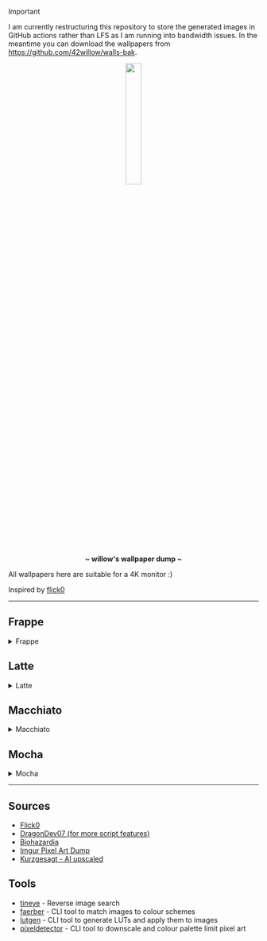> [!IMPORTANT]
> I am currently restructuring this repository to store the generated images in GitHub actions rather than LFS as I am running into bandwidth issues. In the meantime you can download the wallpapers from https://github.com/42willow/walls-bak.

<!-- HEADERS -->
<p align="center">
  <img width="25%" src="https://github.com/42willow.png" />
</p>
<p align="center">
  <b> ~ willow's wallpaper dump ~ </b>
</p>

All wallpapers here are suitable for a 4K monitor :)

Inspired by [flick0](https://github.com/flickowoa/kabegami)

-----------------
## Frappe

<details><summary>Frappe</summary>

**Tags:** `Kurzgesagt` `Asteroid_Miner_1`

<img src='dist/Frappe/Kurzgesagt-Asteroid_Miner_1.png' title='Kurzgesagt-Asteroid_Miner_1'>

**Tags:** `Kurzgesagt` `Asteroid_Miner_2`

<img src='dist/Frappe/Kurzgesagt-Asteroid_Miner_2.png' title='Kurzgesagt-Asteroid_Miner_2'>

**Tags:** `Kurzgesagt` `Asteroids`

<img src='dist/Frappe/Kurzgesagt-Asteroids.png' title='Kurzgesagt-Asteroids'>

**Tags:** `Kurzgesagt` `Baby_Star`

<img src='dist/Frappe/Kurzgesagt-Baby_Star.png' title='Kurzgesagt-Baby_Star'>

**Tags:** `Kurzgesagt` `Black_Hole_1`

<img src='dist/Frappe/Kurzgesagt-Black_Hole_1.png' title='Kurzgesagt-Black_Hole_1'>

**Tags:** `Kurzgesagt` `Black_Hole_2`

<img src='dist/Frappe/Kurzgesagt-Black_Hole_2.png' title='Kurzgesagt-Black_Hole_2'>

**Tags:** `Kurzgesagt` `Cloudy_Quasar_1`

<img src='dist/Frappe/Kurzgesagt-Cloudy_Quasar_1.png' title='Kurzgesagt-Cloudy_Quasar_1'>

**Tags:** `Kurzgesagt` `Cloudy_Quasar_2`

<img src='dist/Frappe/Kurzgesagt-Cloudy_Quasar_2.png' title='Kurzgesagt-Cloudy_Quasar_2'>

**Tags:** `Kurzgesagt` `Contemplative_Cosmonaut_1`

<img src='dist/Frappe/Kurzgesagt-Contemplative_Cosmonaut_1.png' title='Kurzgesagt-Contemplative_Cosmonaut_1'>

**Tags:** `Kurzgesagt` `Contemplative_Cosmonaut_2`

<img src='dist/Frappe/Kurzgesagt-Contemplative_Cosmonaut_2.png' title='Kurzgesagt-Contemplative_Cosmonaut_2'>

**Tags:** `Kurzgesagt` `Contemplative_Cosmonaut_3`

<img src='dist/Frappe/Kurzgesagt-Contemplative_Cosmonaut_3.png' title='Kurzgesagt-Contemplative_Cosmonaut_3'>

**Tags:** `Kurzgesagt` `Contemplative_Cosmonaut_4`

<img src='dist/Frappe/Kurzgesagt-Contemplative_Cosmonaut_4.png' title='Kurzgesagt-Contemplative_Cosmonaut_4'>

**Tags:** `Kurzgesagt` `Cosmic_Islands`

<img src='dist/Frappe/Kurzgesagt-Cosmic_Islands.png' title='Kurzgesagt-Cosmic_Islands'>

**Tags:** `Kurzgesagt` `Fleet`

<img src='dist/Frappe/Kurzgesagt-Fleet.png' title='Kurzgesagt-Fleet'>

**Tags:** `Kurzgesagt` `Galaxies`

<img src='dist/Frappe/Kurzgesagt-Galaxies.png' title='Kurzgesagt-Galaxies'>

**Tags:** `Kurzgesagt` `Galaxy_1`

<img src='dist/Frappe/Kurzgesagt-Galaxy_1.png' title='Kurzgesagt-Galaxy_1'>

**Tags:** `Kurzgesagt` `Galaxy_2`

<img src='dist/Frappe/Kurzgesagt-Galaxy_2.png' title='Kurzgesagt-Galaxy_2'>

**Tags:** `Kurzgesagt` `Galaxy_3`

<img src='dist/Frappe/Kurzgesagt-Galaxy_3.png' title='Kurzgesagt-Galaxy_3'>

**Tags:** `Kurzgesagt` `Mars`

<img src='dist/Frappe/Kurzgesagt-Mars.png' title='Kurzgesagt-Mars'>

**Tags:** `Kurzgesagt` `On_A_Moon`

<img src='dist/Frappe/Kurzgesagt-On_A_Moon.png' title='Kurzgesagt-On_A_Moon'>

**Tags:** `Kurzgesagt` `Ringed_Earth`

<img src='dist/Frappe/Kurzgesagt-Ringed_Earth.png' title='Kurzgesagt-Ringed_Earth'>

**Tags:** `Kurzgesagt` `Satellite_over_Earth`

<img src='dist/Frappe/Kurzgesagt-Satellite_over_Earth.png' title='Kurzgesagt-Satellite_over_Earth'>

**Tags:** `Kurzgesagt` `Solar_System`

<img src='dist/Frappe/Kurzgesagt-Solar_System.png' title='Kurzgesagt-Solar_System'>

**Tags:** `Kurzgesagt` `Stars`

<img src='dist/Frappe/Kurzgesagt-Stars.png' title='Kurzgesagt-Stars'>

**Tags:** `Kurzgesagt` `Stellar_Phenomenon`

<img src='dist/Frappe/Kurzgesagt-Stellar_Phenomenon.png' title='Kurzgesagt-Stellar_Phenomenon'>

**Tags:** `Kurzgesagt` `Unknown_Lifeform`

<img src='dist/Frappe/Kurzgesagt-Unknown_Lifeform.png' title='Kurzgesagt-Unknown_Lifeform'>

</details>

## Latte

<details><summary>Latte</summary>

**Tags:** `Kurzgesagt` `Asteroid_Miner_1`

<img src='dist/Latte/Kurzgesagt-Asteroid_Miner_1.png' title='Kurzgesagt-Asteroid_Miner_1'>

**Tags:** `Kurzgesagt` `Asteroid_Miner_2`

<img src='dist/Latte/Kurzgesagt-Asteroid_Miner_2.png' title='Kurzgesagt-Asteroid_Miner_2'>

**Tags:** `Kurzgesagt` `Asteroids`

<img src='dist/Latte/Kurzgesagt-Asteroids.png' title='Kurzgesagt-Asteroids'>

**Tags:** `Kurzgesagt` `Baby_Star`

<img src='dist/Latte/Kurzgesagt-Baby_Star.png' title='Kurzgesagt-Baby_Star'>

**Tags:** `Kurzgesagt` `Black_Hole_1`

<img src='dist/Latte/Kurzgesagt-Black_Hole_1.png' title='Kurzgesagt-Black_Hole_1'>

**Tags:** `Kurzgesagt` `Black_Hole_2`

<img src='dist/Latte/Kurzgesagt-Black_Hole_2.png' title='Kurzgesagt-Black_Hole_2'>

**Tags:** `Kurzgesagt` `Cloudy_Quasar_1`

<img src='dist/Latte/Kurzgesagt-Cloudy_Quasar_1.png' title='Kurzgesagt-Cloudy_Quasar_1'>

**Tags:** `Kurzgesagt` `Cloudy_Quasar_2`

<img src='dist/Latte/Kurzgesagt-Cloudy_Quasar_2.png' title='Kurzgesagt-Cloudy_Quasar_2'>

**Tags:** `Kurzgesagt` `Contemplative_Cosmonaut_1`

<img src='dist/Latte/Kurzgesagt-Contemplative_Cosmonaut_1.png' title='Kurzgesagt-Contemplative_Cosmonaut_1'>

**Tags:** `Kurzgesagt` `Contemplative_Cosmonaut_2`

<img src='dist/Latte/Kurzgesagt-Contemplative_Cosmonaut_2.png' title='Kurzgesagt-Contemplative_Cosmonaut_2'>

**Tags:** `Kurzgesagt` `Contemplative_Cosmonaut_3`

<img src='dist/Latte/Kurzgesagt-Contemplative_Cosmonaut_3.png' title='Kurzgesagt-Contemplative_Cosmonaut_3'>

**Tags:** `Kurzgesagt` `Contemplative_Cosmonaut_4`

<img src='dist/Latte/Kurzgesagt-Contemplative_Cosmonaut_4.png' title='Kurzgesagt-Contemplative_Cosmonaut_4'>

**Tags:** `Kurzgesagt` `Cosmic_Islands`

<img src='dist/Latte/Kurzgesagt-Cosmic_Islands.png' title='Kurzgesagt-Cosmic_Islands'>

**Tags:** `Kurzgesagt` `Fleet`

<img src='dist/Latte/Kurzgesagt-Fleet.png' title='Kurzgesagt-Fleet'>

**Tags:** `Kurzgesagt` `Galaxies`

<img src='dist/Latte/Kurzgesagt-Galaxies.png' title='Kurzgesagt-Galaxies'>

**Tags:** `Kurzgesagt` `Galaxy_1`

<img src='dist/Latte/Kurzgesagt-Galaxy_1.png' title='Kurzgesagt-Galaxy_1'>

**Tags:** `Kurzgesagt` `Galaxy_2`

<img src='dist/Latte/Kurzgesagt-Galaxy_2.png' title='Kurzgesagt-Galaxy_2'>

**Tags:** `Kurzgesagt` `Galaxy_3`

<img src='dist/Latte/Kurzgesagt-Galaxy_3.png' title='Kurzgesagt-Galaxy_3'>

**Tags:** `Kurzgesagt` `Mars`

<img src='dist/Latte/Kurzgesagt-Mars.png' title='Kurzgesagt-Mars'>

**Tags:** `Kurzgesagt` `On_A_Moon`

<img src='dist/Latte/Kurzgesagt-On_A_Moon.png' title='Kurzgesagt-On_A_Moon'>

**Tags:** `Kurzgesagt` `Ringed_Earth`

<img src='dist/Latte/Kurzgesagt-Ringed_Earth.png' title='Kurzgesagt-Ringed_Earth'>

**Tags:** `Kurzgesagt` `Satellite_over_Earth`

<img src='dist/Latte/Kurzgesagt-Satellite_over_Earth.png' title='Kurzgesagt-Satellite_over_Earth'>

**Tags:** `Kurzgesagt` `Solar_System`

<img src='dist/Latte/Kurzgesagt-Solar_System.png' title='Kurzgesagt-Solar_System'>

**Tags:** `Kurzgesagt` `Stars`

<img src='dist/Latte/Kurzgesagt-Stars.png' title='Kurzgesagt-Stars'>

**Tags:** `Kurzgesagt` `Stellar_Phenomenon`

<img src='dist/Latte/Kurzgesagt-Stellar_Phenomenon.png' title='Kurzgesagt-Stellar_Phenomenon'>

**Tags:** `Kurzgesagt` `Unknown_Lifeform`

<img src='dist/Latte/Kurzgesagt-Unknown_Lifeform.png' title='Kurzgesagt-Unknown_Lifeform'>

</details>

## Macchiato

<details><summary>Macchiato</summary>

**Tags:** `Kurzgesagt` `Asteroid_Miner_1`

<img src='dist/Macchiato/Kurzgesagt-Asteroid_Miner_1.png' title='Kurzgesagt-Asteroid_Miner_1'>

**Tags:** `Kurzgesagt` `Asteroid_Miner_2`

<img src='dist/Macchiato/Kurzgesagt-Asteroid_Miner_2.png' title='Kurzgesagt-Asteroid_Miner_2'>

**Tags:** `Kurzgesagt` `Asteroids`

<img src='dist/Macchiato/Kurzgesagt-Asteroids.png' title='Kurzgesagt-Asteroids'>

**Tags:** `Kurzgesagt` `Baby_Star`

<img src='dist/Macchiato/Kurzgesagt-Baby_Star.png' title='Kurzgesagt-Baby_Star'>

**Tags:** `Kurzgesagt` `Black_Hole_1`

<img src='dist/Macchiato/Kurzgesagt-Black_Hole_1.png' title='Kurzgesagt-Black_Hole_1'>

**Tags:** `Kurzgesagt` `Black_Hole_2`

<img src='dist/Macchiato/Kurzgesagt-Black_Hole_2.png' title='Kurzgesagt-Black_Hole_2'>

**Tags:** `Kurzgesagt` `Cloudy_Quasar_1`

<img src='dist/Macchiato/Kurzgesagt-Cloudy_Quasar_1.png' title='Kurzgesagt-Cloudy_Quasar_1'>

**Tags:** `Kurzgesagt` `Cloudy_Quasar_2`

<img src='dist/Macchiato/Kurzgesagt-Cloudy_Quasar_2.png' title='Kurzgesagt-Cloudy_Quasar_2'>

**Tags:** `Kurzgesagt` `Contemplative_Cosmonaut_1`

<img src='dist/Macchiato/Kurzgesagt-Contemplative_Cosmonaut_1.png' title='Kurzgesagt-Contemplative_Cosmonaut_1'>

**Tags:** `Kurzgesagt` `Contemplative_Cosmonaut_2`

<img src='dist/Macchiato/Kurzgesagt-Contemplative_Cosmonaut_2.png' title='Kurzgesagt-Contemplative_Cosmonaut_2'>

**Tags:** `Kurzgesagt` `Contemplative_Cosmonaut_3`

<img src='dist/Macchiato/Kurzgesagt-Contemplative_Cosmonaut_3.png' title='Kurzgesagt-Contemplative_Cosmonaut_3'>

**Tags:** `Kurzgesagt` `Contemplative_Cosmonaut_4`

<img src='dist/Macchiato/Kurzgesagt-Contemplative_Cosmonaut_4.png' title='Kurzgesagt-Contemplative_Cosmonaut_4'>

**Tags:** `Kurzgesagt` `Cosmic_Islands`

<img src='dist/Macchiato/Kurzgesagt-Cosmic_Islands.png' title='Kurzgesagt-Cosmic_Islands'>

**Tags:** `Kurzgesagt` `Fleet`

<img src='dist/Macchiato/Kurzgesagt-Fleet.png' title='Kurzgesagt-Fleet'>

**Tags:** `Kurzgesagt` `Galaxies`

<img src='dist/Macchiato/Kurzgesagt-Galaxies.png' title='Kurzgesagt-Galaxies'>

**Tags:** `Kurzgesagt` `Galaxy_1`

<img src='dist/Macchiato/Kurzgesagt-Galaxy_1.png' title='Kurzgesagt-Galaxy_1'>

**Tags:** `Kurzgesagt` `Galaxy_2`

<img src='dist/Macchiato/Kurzgesagt-Galaxy_2.png' title='Kurzgesagt-Galaxy_2'>

**Tags:** `Kurzgesagt` `Galaxy_3`

<img src='dist/Macchiato/Kurzgesagt-Galaxy_3.png' title='Kurzgesagt-Galaxy_3'>

**Tags:** `Kurzgesagt` `Mars`

<img src='dist/Macchiato/Kurzgesagt-Mars.png' title='Kurzgesagt-Mars'>

**Tags:** `Kurzgesagt` `On_A_Moon`

<img src='dist/Macchiato/Kurzgesagt-On_A_Moon.png' title='Kurzgesagt-On_A_Moon'>

**Tags:** `Kurzgesagt` `Ringed_Earth.jpg`

<img src='dist/Macchiato/Kurzgesagt-Ringed_Earth.jpg.jpg' title='Kurzgesagt-Ringed_Earth.jpg'>

**Tags:** `Kurzgesagt` `Satellite_over_Earth`

<img src='dist/Macchiato/Kurzgesagt-Satellite_over_Earth.png' title='Kurzgesagt-Satellite_over_Earth'>

**Tags:** `Kurzgesagt` `Solar_System`

<img src='dist/Macchiato/Kurzgesagt-Solar_System.png' title='Kurzgesagt-Solar_System'>

**Tags:** `Kurzgesagt` `Stars`

<img src='dist/Macchiato/Kurzgesagt-Stars.png' title='Kurzgesagt-Stars'>

**Tags:** `Kurzgesagt` `Stellar_Phenomenon`

<img src='dist/Macchiato/Kurzgesagt-Stellar_Phenomenon.png' title='Kurzgesagt-Stellar_Phenomenon'>

**Tags:** `Kurzgesagt` `Unknown_Lifeform`

<img src='dist/Macchiato/Kurzgesagt-Unknown_Lifeform.png' title='Kurzgesagt-Unknown_Lifeform'>

</details>

## Mocha

<details><summary>Mocha</summary>

**Tags:** `Kurzgesagt` `Asteroid_Miner_1`

<img src='dist/Mocha/Kurzgesagt-Asteroid_Miner_1.png' title='Kurzgesagt-Asteroid_Miner_1'>

**Tags:** `Kurzgesagt` `Asteroid_Miner_2`

<img src='dist/Mocha/Kurzgesagt-Asteroid_Miner_2.png' title='Kurzgesagt-Asteroid_Miner_2'>

**Tags:** `Kurzgesagt` `Asteroids`

<img src='dist/Mocha/Kurzgesagt-Asteroids.png' title='Kurzgesagt-Asteroids'>

**Tags:** `Kurzgesagt` `Baby_Star`

<img src='dist/Mocha/Kurzgesagt-Baby_Star.png' title='Kurzgesagt-Baby_Star'>

**Tags:** `Kurzgesagt` `Black_Hole_1`

<img src='dist/Mocha/Kurzgesagt-Black_Hole_1.png' title='Kurzgesagt-Black_Hole_1'>

**Tags:** `Kurzgesagt` `Black_Hole_2`

<img src='dist/Mocha/Kurzgesagt-Black_Hole_2.png' title='Kurzgesagt-Black_Hole_2'>

**Tags:** `Kurzgesagt` `Cloudy_Quasar_1`

<img src='dist/Mocha/Kurzgesagt-Cloudy_Quasar_1.png' title='Kurzgesagt-Cloudy_Quasar_1'>

**Tags:** `Kurzgesagt` `Cloudy_Quasar_2`

<img src='dist/Mocha/Kurzgesagt-Cloudy_Quasar_2.png' title='Kurzgesagt-Cloudy_Quasar_2'>

**Tags:** `Kurzgesagt` `Contemplative_Cosmonaut_1`

<img src='dist/Mocha/Kurzgesagt-Contemplative_Cosmonaut_1.png' title='Kurzgesagt-Contemplative_Cosmonaut_1'>

**Tags:** `Kurzgesagt` `Contemplative_Cosmonaut_2`

<img src='dist/Mocha/Kurzgesagt-Contemplative_Cosmonaut_2.png' title='Kurzgesagt-Contemplative_Cosmonaut_2'>

**Tags:** `Kurzgesagt` `Contemplative_Cosmonaut_3`

<img src='dist/Mocha/Kurzgesagt-Contemplative_Cosmonaut_3.png' title='Kurzgesagt-Contemplative_Cosmonaut_3'>

**Tags:** `Kurzgesagt` `Contemplative_Cosmonaut_4`

<img src='dist/Mocha/Kurzgesagt-Contemplative_Cosmonaut_4.png' title='Kurzgesagt-Contemplative_Cosmonaut_4'>

**Tags:** `Kurzgesagt` `Cosmic_Islands`

<img src='dist/Mocha/Kurzgesagt-Cosmic_Islands.png' title='Kurzgesagt-Cosmic_Islands'>

**Tags:** `Kurzgesagt` `Fleet`

<img src='dist/Mocha/Kurzgesagt-Fleet.png' title='Kurzgesagt-Fleet'>

**Tags:** `Kurzgesagt` `Galaxies`

<img src='dist/Mocha/Kurzgesagt-Galaxies.png' title='Kurzgesagt-Galaxies'>

**Tags:** `Kurzgesagt` `Galaxy_1`

<img src='dist/Mocha/Kurzgesagt-Galaxy_1.png' title='Kurzgesagt-Galaxy_1'>

**Tags:** `Kurzgesagt` `Galaxy_2`

<img src='dist/Mocha/Kurzgesagt-Galaxy_2.png' title='Kurzgesagt-Galaxy_2'>

**Tags:** `Kurzgesagt` `Galaxy_3`

<img src='dist/Mocha/Kurzgesagt-Galaxy_3.png' title='Kurzgesagt-Galaxy_3'>

**Tags:** `Kurzgesagt` `Mars`

<img src='dist/Mocha/Kurzgesagt-Mars.png' title='Kurzgesagt-Mars'>

**Tags:** `Kurzgesagt` `On_A_Moon`

<img src='dist/Mocha/Kurzgesagt-On_A_Moon.png' title='Kurzgesagt-On_A_Moon'>

**Tags:** `Kurzgesagt` `Ringed_Earth.jpg`

<img src='dist/Mocha/Kurzgesagt-Ringed_Earth.jpg.jpg' title='Kurzgesagt-Ringed_Earth.jpg'>

**Tags:** `Kurzgesagt` `Satellite_over_Earth`

<img src='dist/Mocha/Kurzgesagt-Satellite_over_Earth.png' title='Kurzgesagt-Satellite_over_Earth'>

**Tags:** `Kurzgesagt` `Solar_System`

<img src='dist/Mocha/Kurzgesagt-Solar_System.png' title='Kurzgesagt-Solar_System'>

**Tags:** `Kurzgesagt` `Stars`

<img src='dist/Mocha/Kurzgesagt-Stars.png' title='Kurzgesagt-Stars'>

**Tags:** `Kurzgesagt` `Stellar_Phenomenon`

<img src='dist/Mocha/Kurzgesagt-Stellar_Phenomenon.png' title='Kurzgesagt-Stellar_Phenomenon'>

**Tags:** `Kurzgesagt` `Unknown_Lifeform`

<img src='dist/Mocha/Kurzgesagt-Unknown_Lifeform.png' title='Kurzgesagt-Unknown_Lifeform'>

</details>


-----------------

## Sources

- [Flick0](https://github.com/flick0/kabegami)
- [DragonDev07 (for more script features)](https://github.com/DragonDev07/Wallpapers/blob/main/markdown.py)
- [Biohazardia](https://www.deviantart.com/biohazardia/gallery)
- [Imgur Pixel Art Dump](https://imgur.com/gallery/SELjK)
- [Kurzgesagt - AI upscaled](https://www.reddit.com/r/kurzgesagt/comments/15pvf7h/kurzgesagt_4k_wallpapers_3840x2160/)

## Tools

- [tineye](https://www.tineye.com/) - Reverse image search
- [faerber](https://github.com/nekowinston/faerber) - CLI tool to match images to colour schemes
- [lutgen](https://github.com/ozwaldorf/lutgen-rs) - CLI tool to generate LUTs and apply them to images
- [pixeldetector](https://github.com/Astropulse/pixeldetector) - CLI tool to downscale and colour palette limit pixel art
